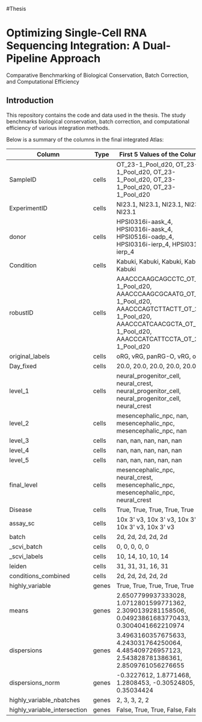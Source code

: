 #Thesis

# Optimizing Single-Cell RNA Sequencing Integration: A Dual-Pipeline Approach
Comparative Benchmarking of Biological Conservation, Batch Correction, and Computational Efficiency

## Introduction
This repository contains the code and data used in the thesis. The study benchmarks biological conservation, batch correction, and computational efficiency of various integration methods.

Below is a summary of the columns in the final integrated Atlas:

| Column                  | Type  | First 5 Values of the Columns                                                                                       |
|-------------------------|-------|-------------------------------------------------------------------------------------------------------------------|
| SampleID                | cells | OT_23-1_Pool_d20, OT_23-1_Pool_d20, OT_23-1_Pool_d20, OT_23-1_Pool_d20, OT_23-1_Pool_d20                           |
| ExperimentID            | cells | NI23.1, NI23.1, NI23.1, NI23.1, NI23.1                                                                             |
| donor                   | cells | HPSI0316i-aask_4, HPSI0316i-aask_4, HPSI0516i-oadp_4, HPSI0316i-ierp_4, HPSI0316i-ierp_4                           |
| Condition               | cells | Kabuki, Kabuki, Kabuki, Kabuki, Kabuki                                                                             |
| robustID                | cells | AAACCCAAGCAGCCTC_OT_23-1_Pool_d20, AAACCCAAGCGCAATG_OT_23-1_Pool_d20, AAACCCAGTCTTACTT_OT_23-1_Pool_d20, AAACCCATCAACGCTA_OT_23-1_Pool_d20, AAACCCATCATTCCTA_OT_23-1_Pool_d20 |
| original_labels         | cells | oRG, vRG, panRG-O, vRG, oRG                                                                                        |
| Day_fixed               | cells | 20.0, 20.0, 20.0, 20.0, 20.0                                                                                       |
| level_1                 | cells | neural_progenitor_cell, neural_crest, neural_progenitor_cell, neural_progenitor_cell, neural_crest                 |
| level_2                 | cells | mesencephalic_npc, nan, mesencephalic_npc, mesencephalic_npc, nan                                                  |
| level_3                 | cells | nan, nan, nan, nan, nan                                                                                            |
| level_4                 | cells | nan, nan, nan, nan, nan                                                                                            |
| level_5                 | cells | nan, nan, nan, nan, nan                                                                                            |
| final_level             | cells | mesencephalic_npc, neural_crest, mesencephalic_npc, mesencephalic_npc, neural_crest                               |
| Disease                 | cells | True, True, True, True, True                                                                                       |
| assay_sc                | cells | 10x 3' v3, 10x 3' v3, 10x 3' v3, 10x 3' v3, 10x 3' v3                                                              |
| batch                   | cells | 2d, 2d, 2d, 2d, 2d                                                                                                 |
| _scvi_batch             | cells | 0, 0, 0, 0, 0                                                                                                      |
| _scvi_labels            | cells | 10, 14, 10, 10, 14                                                                                                 |
| leiden                  | cells | 31, 31, 31, 16, 31                                                                                                 |
| conditions_combined     | cells | 2d, 2d, 2d, 2d, 2d                                                                                                 |
| highly_variable         | genes | True, True, True, True, True                                                                                       |
| means                   | genes | 2.6507799937333028, 1.0712801599771362, 2.3090139281158506, 0.04923861683770433, 0.3004041662210974               |
| dispersions             | genes | 3.4963160357675633, 4.243031764250064, 4.485409726957123, 2.543828781386361, 2.8509761056276655                    |
| dispersions_norm        | genes | -0.3227612, 1.8771468, 1.2808453, -0.30524805, 0.35034424                                                          |
| highly_variable_nbatches| genes | 2, 3, 3, 2, 2                                                                                                      |
| highly_variable_intersection | genes | False, True, True, False, False 
